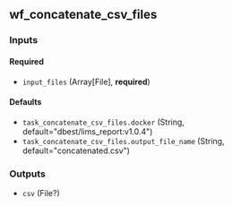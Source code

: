
## wf_concatenate_csv_files

### Inputs

#### Required

  * `input_files` (Array[File], **required**)

#### Defaults

  * `task_concatenate_csv_files.docker` (String, default="dbest/lims_report:v1.0.4")
  * `task_concatenate_csv_files.output_file_name` (String, default="concatenated.csv")

### Outputs

  * `csv` (File?)
